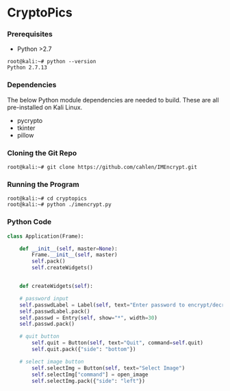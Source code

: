 # CryptoPics

### Prerequisites  
  * Python >2.7  

```
root@kali:~# python --version 
Python 2.7.13
```

### Dependencies  
The below Python module dependencies are needed to build. These are all pre-installed on Kali Linux.
  * pycrypto  
  * tkinter  
  * pillow  

### Cloning the Git Repo  

```
root@kali:~# git clone https://github.com/cahlen/IMEncrypt.git
```

### Running the Program 

``` 
root@kali:~# cd cryptopics
root@kali:~# python ./imencrypt.py
```

### Python Code

```python
class Application(Frame):

    def __init__(self, master=None):
        Frame.__init__(self, master)
        self.pack()
        self.createWidgets()


    def createWidgets(self):

	# password input
	self.passwdLabel = Label(self, text="Enter password to encrypt/decrypt image:")
	self.passwdLabel.pack()
	self.passwd = Entry(self, show="*", width=30)
	self.passwd.pack()

	# quit button
        self.quit = Button(self, text="Quit", command=self.quit)
        self.quit.pack({"side": "bottom"})

	# select image button
        self.selectImg = Button(self, text="Select Image")
        self.selectImg["command"] = open_image
        self.selectImg.pack({"side": "left"})
```

